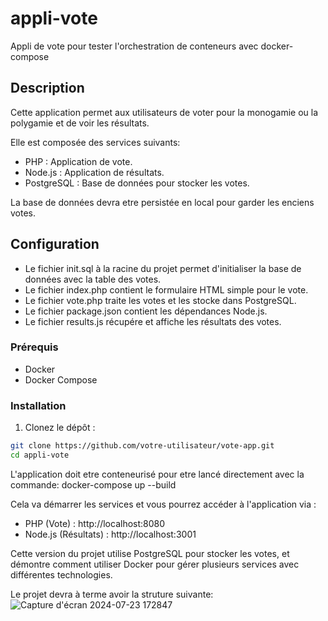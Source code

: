 # appli-vote
Appli de vote pour tester l'orchestration de conteneurs avec docker-compose

## Description

Cette application permet aux utilisateurs de voter pour la monogamie ou la polygamie et de voir les résultats.

Elle est composée des services suivants:
- PHP : Application de vote.
- Node.js : Application de résultats.
- PostgreSQL : Base de données pour stocker les votes.

La base de données devra etre persistée en local pour garder les enciens votes.

## Configuration
- Le fichier init.sql à la racine du projet permet d'initialiser la base de données avec la table des votes.
- Le fichier index.php contient le formulaire HTML simple pour le vote.
- Le fichier vote.php traite les votes et les stocke dans PostgreSQL.
- Le fichier package.json contient les dépendances Node.js.
- Le fichier results.js récupére et affiche les résultats des votes.

### Prérequis

- Docker
- Docker Compose

### Installation

1. Clonez le dépôt :

```sh
git clone https://github.com/votre-utilisateur/vote-app.git
cd appli-vote
```
L'application doit etre conteneurisé pour etre lancé directement avec la commande: docker-compose up --build

Cela va démarrer les services et vous pourrez accéder à l'application via :

- PHP (Vote) : http://localhost:8080
- Node.js (Résultats) : http://localhost:3001

Cette version du projet utilise PostgreSQL pour stocker les votes, et démontre comment utiliser Docker pour gérer plusieurs services avec différentes technologies.

Le projet devra à terme avoir la struture suivante:
![Capture d'écran 2024-07-23 172847](https://github.com/user-attachments/assets/facad7d5-4aab-4e5a-896e-3bef7b6b0da4)
